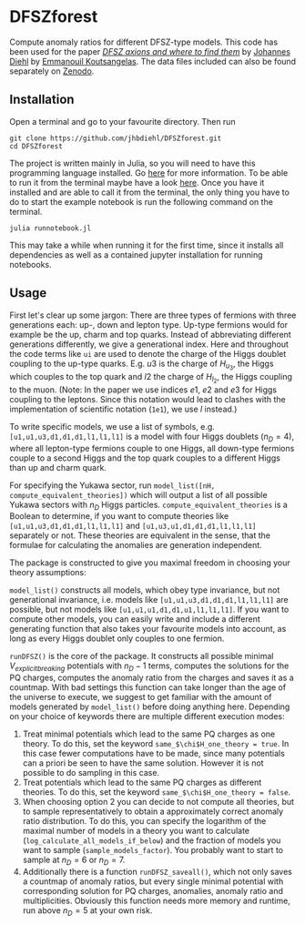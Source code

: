 # DFSZforest

Compute anomaly ratios for different DFSZ-type models. This code has been used for the paper [*DFSZ axions and where to find them*](https://arxiv.com) by [Johannes Diehl](https://scholar.google.com/citations?user=BrHSTFwAAAAJ) by [Emmanouil Koutsangelas](https://scholar.google.com/citations?user=9_w7hxYAAAAJ). The data files included can also be found separately on [Zenodo](https://zenodo.org/deposit/7620203).

## Installation

Open a terminal and go to your favourite directory. Then run

```shell
git clone https://github.com/jhbdiehl/DFSZforest.git
cd DFSZforest
```

The project is written mainly in Julia, so you will need to have this programming language installed. Go [here](https://julialang.org/) for more information. To be able to run it from the terminal maybe have a look [here](https://julialang.org/downloads/platform/). Once you have it installed and are able to call it from the terminal, the only thing you have to do to start the example notebook is run the following command on the terminal. 

```shell
julia runnotebook.jl
```

This may take a while when running it for the first time, since it installs all dependencies as well as a contained jupyter installation for running notebooks.

## Usage

First let's clear up some jargon: There are three types of fermions with three generations each: up-, down and lepton type. Up-type fermions would for example be the up, charm and top quarks. Instead of abbreviating different generations differently, we give a generational index. Here and throughout the code terms like `ui` are used to denote the charge of the Higgs doublet coupling to the up-type quarks. E.g. $u3$ is the charge of $H_{u_3}$, the Higgs which couples to the top quark and $l2$ the charge of $H_{l_2}$, the Higgs coupling to the muon. (Note: In the paper we use indices $e1$, $e2$ and $e3$ for Higgs coupling to the leptons. Since this notation would lead to clashes with the implementation of scientific notation (`1e1`), we use $l$ instead.)

To write specific models, we use a list of symbols, e.g. `[u1,u1,u3,d1,d1,d1,l1,l1,l1]` is a model with four Higgs doublets ($n_D=4$), where all lepton-type fermions couple to one Higgs, all down-type fermions couple to a second Higgs and the top quark couples to a different Higgs than up and charm quark.

For specifying the Yukawa sector, run
`
  model_list([nH, compute_equivalent_theories])
`
which will output a list of all possible Yukawa sectors with $n_D$ Higgs particles. `compute_equivalent_theories` is a Boolean to determine, if you want to compute theories like `[u1,u1,u3,d1,d1,d1,l1,l1,l1]` and `[u1,u3,u1,d1,d1,d1,l1,l1,l1]` separately or not. These theories are equivalent in the sense, that the formulae for calculating the anomalies are generation independent.

The package is constructed to give you maximal freedom in choosing your theory assumptions:

`model_list()` constructs all models, which obey type invariance, but not generational invariance, i.e. models like `[u1,u1,u3,d1,d1,d1,l1,l1,l1]` are possible, but not models like `[u1,u1,u1,d1,d1,u1,l1,l1,l1]`. If you want to compute other models, you can easily write and include a different generating function that also takes your favourite models into account, as long as every Higgs doublet only couples to one fermion.

`runDFSZ()` is the core of the package. It constructs all possible minimal $V_{explicit breaking}$ potentials with $n_D-1$ terms, computes the solutions for the PQ charges, computes the anomaly ratio from the charges and saves it as a countmap. With bad settings this function can take longer than the age of the universe to execute, we suggest to get familiar with the amount of models generated by `model_list()` before doing anything here. Depending on your choice of keywords there are multiple different execution modes:
1. Treat minimal potentials which lead to the same PQ charges as one theory. To do this, set the keyword `same_$\chi$H_one_theory = true`. In this case fewer computations have to be made, since many potentials can a priori be seen to have the same solution. However it is not possible to do sampling in this case.
2. Treat potentials which lead to the same PQ charges as different theories. To do this, set the keyword `same_$\chi$H_one_theory = false`.
3. When choosing option 2 you can decide to not compute all theories, but to sample representatively to obtain a approximately correct anomaly ratio distribution. To do this, you can specify the logarithm of the maximal number of models in a theory you want to calculate (`log_calculate_all_models_if_below`) and the fraction of models you want to sample (`sample_models_factor`). You probably want to start to sample at $n_D=6$ or $n_D=7$.
4. Additionally there is a function `runDFSZ_saveall()`, which not only saves a countmap of anomaly ratios, but every single minimal potential with corresponding solution for PQ charges, anomalies, anomaly ratio and multiplicities. Obviously this function needs more memory and runtime, run above $n_D=5$ at your own risk.

